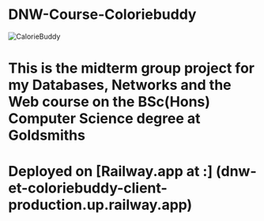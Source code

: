 # DNW-Course-Coloriebuddy
![CalorieBuddy](https://user-images.githubusercontent.com/26929215/228556255-06e78ab0-375a-481d-913f-3f14b4d90650.jpg)
# This is the midterm group project for my Databases, Networks and the Web course on the BSc(Hons) Computer Science degree at Goldsmiths
# Deployed on [Railway.app at :] (dnw-et-coloriebuddy-client-production.up.railway.app)
